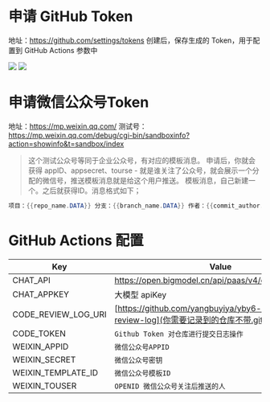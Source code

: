 
# 申请 GitHub Token
地址：https://github.com/settings/tokens
创建后，保存生成的 Token，用于配置到 GitHub Actions 参数中

![](https://cdn.nlark.com/yuque/0/2024/png/2426233/1722393150863-5856a60d-1a12-4612-8c0a-39384e0ef92d.png?x-oss-process=image%2Fformat%2Cwebp)
![](https://cdn.nlark.com/yuque/0/2024/png/2426233/1722394143278-2d0f49f4-1500-4cd5-98ba-280f6dbc0825.png?x-oss-process=image%2Fformat%2Cwebp)

# 申请微信公众号Token
地址：https://mp.weixin.qq.com/
测试号：https://mp.weixin.qq.com/debug/cgi-bin/sandboxinfo?action=showinfo&t=sandbox/index

> 这个测试公众号等同于企业公众号，有对应的模板消息。
申请后，你就会获得 appID、appsecret、tourse - 就是谁关注了公众号，就会展示一个分配的微信号，推送模板消息就是给这个用户推送。
模板消息，自己新建一个。之后就获得ID。消息格式如下；
```java
项目：{{repo_name.DATA}} 分支：{{branch_name.DATA}} 作者：{{commit_author.DATA}} 说明：{{commit_message.DATA}}
```



# GitHub Actions 配置

| Key                 | Value                                                                          |
|---------------------|--------------------------------------------------------------------------------|
| CHAT_API            | https://open.bigmodel.cn/api/paas/v4/chat/completions                          |
| CHAT_APPKEY         | 大模型 apiKey                                                                     |
| CODE_REVIEW_LOG_URI | [https://github.com/yangbuyiya/yby6-openai-code-review-log](你需要记录到的仓库不带.git后缀) |
| CODE_TOKEN          | `Github Token 对仓库进行提交日志操作`                                                     |
| WEIXIN_APPID        | `微信公众号APPID`                                                                   |
| WEIXIN_SECRET       | `微信公众号密钥`                                                                      |
| WEIXIN_TEMPLATE_ID  | `微信公众号模板ID`                                                                    |
| WEIXIN_TOUSER       | `OPENID 微信公众号关注后推送的人`                                                          |

